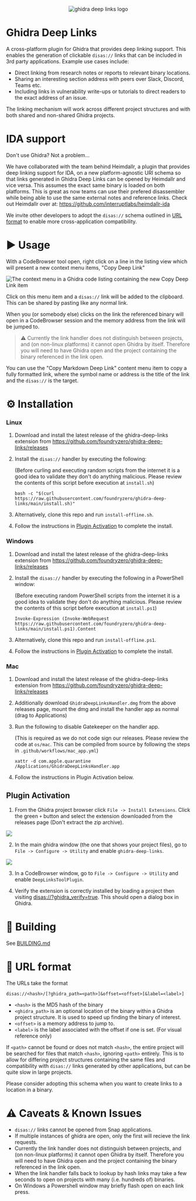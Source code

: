 <p align="center">
  <img src="img/ghidra-deep-links-logo.png" alt="ghidra deep links logo"/>
</p>

# Ghidra Deep Links
A cross-platform plugin for Ghidra that provides deep linking support. This enables the generation of clickable `disas://` links that can be included in 3rd party applications. Example use cases include:
* Direct linking from research notes or reports to relevant binary locations.
* Sharing an interesting section address with peers over Slack, Discord, Teams etc.
* Including links in vulnerability write-ups or tutorials to direct readers to the exact address of an issue.

The linking mechanism will work across different project structures and with both shared and non-shared Ghidra projects.

# IDA support

Don't use Ghidra? Not a problem...

We have collaborated with the team behind Heimdallr, a plugin that provides deep linking support for IDA, on a new platform-agnostic URI schema so that links generated in Ghidra Deep Links can be opened by Heimdallr and vice versa. This assumes the exact same binary is loaded on both platforms. This is great as now teams can use their prefered disassembler while being able to use the same external notes and reference links. Check out Heimdallr over at: https://github.com/interruptlabs/heimdallr-ida

We invite other developers to adopt the `disas://` schema outlined in [URL format](#url-format) to enable more cross-application compatibility.

# ▶️ Usage
With a CodeBrowser tool open, right click on a line in the listing view which will present a new context menu items, "Copy Deep Link"

![The context menu in a Ghidra code listing containing the new Copy Deep Link item](img/context-menu.png)

Click on this menu item and a `disas://` link will be added to the clipboard. This can be shared by pasting like any normal link.

When you (or somebody else) clicks on the link the referenced binary will open in a CodeBrowser session and the memory address from the link will be jumped to.

> ⚠️ Currently the link handler does not distinguish between projects, and (on non-linux platforms) it cannot open Ghidra by itself. Therefore you will need to have Ghidra open and the project containing the binary referenced in the link open.

You can use the "Copy Markdown Deep Link" content menu item to copy a fully formatted link, where the symbol name or address is the title of the link and the `disas://` is the target.

# ⚙️ Installation
### Linux
1. Download and install the latest release of the ghidra-deep-links extension from https://github.com/foundryzero/ghidra-deep-links/releases

2. Install the `disas://` handler by executing the following:

    (Before curling and executing random scripts from the internet it is a good idea to validate they don't do anything malicious. Please review the contents of this script before execution at `install.sh`)
    ```
    bash -c "$(curl https://raw.githubusercontent.com/foundryzero/ghidra-deep-links/main/install.sh)"
    ```

3. Alternatively, clone this repo and run `install-offline.sh`.

3. Follow the instructions in [Plugin Activation](#plugin-activation) to complete the install.


### Windows

1. Download and install the latest release of the ghidra-deep-links extension from https://github.com/foundryzero/ghidra-deep-links/releases

2. Install the `disas://` handler by executing the following in a PowerShell window:

    (Before executing random PowerShell scripts from the internet it is a good idea to validate they don't do anything malicious. Please review the contents of this script before execution at `install.ps1`)
    ```
    Invoke-Expression (Invoke-WebRequest https://raw.githubusercontent.com/foundryzero/ghidra-deep-links/main/install.ps1).Content 
    ```

3. Alternatively, clone this repo and run `install-offline.ps1`.

4. Follow the instructions in [Plugin Activation](#plugin-activation) to complete the install.


### Mac

1. Download and install the latest release of the ghidra-deep-links extension from https://github.com/foundryzero/ghidra-deep-links/releases

2. Additionally download `GhidraDeepLinksHandler.dmg` from the above releases page, mount the dmg and install the handler app as normal (drag to Applications)

3. Run the following to disable Gatekeeper on the handler app.
    
    (This is required as we do not code sign our releases. Please review the code at `os/mac`. This can be compiled from source by following the steps in `.github/workflows/mac_app.yml`)
    ```
    xattr -d com.apple.quarantine /Applications/GhidraDeepLinksHandler.app
    ```

4. Follow the instructions in Plugin Activation below.

## Plugin Activation

1. From the Ghidra project browser click `File -> Install Extensions`. Click the green `+` button and select the extension downloaded from the releases page (Don't extract the zip archive).

![](img/install.png)

2. In the main ghidra window (the one that shows your project files), go to `File -> Configure -> Utility` and enable `ghidra-deep-links`.

![](img/configure.png)

3. In a CodeBrowser window, go to `File -> Configure -> Utility` and enable `DeepLinksToolPlugin`.

4. Verify the extension is correctly installed by loading a project then visiting [disas://?ghidra_verify=true](disas://?ghidra_verify=true). This should open a dialog box in Ghidra.

# 🔨 Building

See [BUILDING.md](./BUILDING.md)


# 🔗 URL format

The URLs take the format

```
disas://<hash>/[?ghidra_path=<path>]&offset=<offset>[&label=<label>]
```

* `<hash>` is the MD5 hash of the binary
* `<ghidra_path>` is an optional location of the binary within a Ghidra project structure. It is used to speed up finding the binary of interest.
* `<offset>` is a memory address to jump to.
* `<label>` is the label associated with the offset if one is set. (For visual reference only)

If `<path>` cannot be found or does not match `<hash>`, the entire project will be searched for files that match `<hash>`, ignoring `<path>` entirely. This is to allow for differing project structures containing the same files and compatibility with `disas://` links generated by other applications, but can be quite slow in large projects.

Please consider adopting this schema when you want to create links to a location in a binary.

# ⚠️ Caveats & Known Issues

* `disas://` links cannot be opened from Snap applications.
* If multiple instances of ghidra are open, only the first will recieve the link requests.
* Currently the link handler does not distinguish between projects, and (on non-linux platforms) it cannot open Ghidra by itself. Therefore you will need to have Ghidra open and the project containing the binary referenced in the link open.
* When the link handler falls back to lookup by hash links may take a few seconds to open on projects with many (i.e. hundreds of) binaries.
* On Windows a Powershell window may briefly flash open on each link press.

